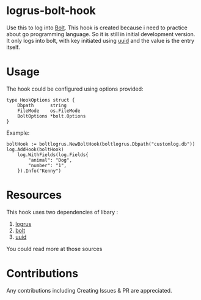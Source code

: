 # logrus-bolt-hook
Use this to log into [Bolt](https://github.com/boltdb/bolt).
This hook is created because i need to practice about go programming language. So it is still in initial development version. It only logs into bolt, with key initiated using [uuid](https://github.com/satori/go.uuid)
and the value is the entry itself.

# Usage
The hook could be configured using options provided:
```
type HookOptions struct {
	Dbpath      string
	FileMode    os.FileMode
	BoltOptions *bolt.Options
}
```
Example:

```
boltHook := boltlogrus.NewBoltHook(boltlogrus.Dbpath("customlog.db"))
log.AddHook(boltHook)
	log.WithFields(log.Fields{
		"animal": "Dog",
		"number": "1",
	}).Info("Kenny")
```
# Resources
This hook uses two dependencies of libary :
1. [logrus](https://github.com/sirupsen/logrus)
2. [bolt](https://github.com/boltdb/bolt)
3. [uuid](https://github.com/satori/go.uuid)

You could read more at those sources

# Contributions
Any contributions including Creating Issues & PR are appreciated. 
